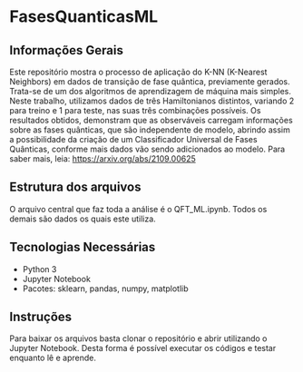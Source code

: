 # FasesQuanticasML
## Informações Gerais
Este repositório mostra o processo de aplicação do K-NN (K-Nearest Neighbors) em dados de transição de fase quântica, previamente gerados. Trata-se de um dos algoritmos de aprendizagem de máquina mais simples. Neste trabalho, utilizamos dados de três Hamiltonianos distintos, variando 2 para treino e 1 para teste, nas suas três combinações possíveis. Os resultados obtidos, demonstram que as observáveis carregam informações sobre as fases quânticas, que são independente de modelo, abrindo assim a possibilidade da criação de um Classificador Universal de Fases Quânticas, conforme mais dados vão sendo adicionados ao modelo. Para saber mais, leia: https://arxiv.org/abs/2109.00625

## Estrutura dos arquivos
O arquivo central que faz toda a análise é o QFT_ML.ipynb. Todos os demais são dados os quais este utiliza.

## Tecnologias Necessárias
* Python 3
* Jupyter Notebook
* Pacotes: sklearn, pandas, numpy, matplotlib

## Instruções
Para baixar os arquivos basta clonar o repositório e abrir utilizando o Jupyter Notebook. Desta forma é possível executar os códigos e testar enquanto lê e aprende.
